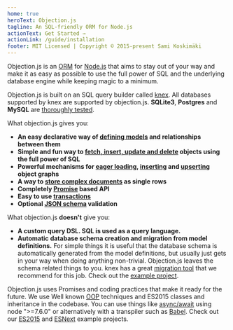 ```yaml
---
home: true
heroText: Objection.js
tagline: An SQL-friendly ORM for Node.js
actionText: Get Started →
actionLink: /guide/installation
footer: MIT Licensed | Copyright © 2015-present Sami Koskimäki
---
```


Objection.js is an [ORM](https://en.wikipedia.org/wiki/Object-relational_mapping) for [Node.js](https://nodejs.org/) that aims to stay out of your way and make it as easy as possible to use the full power of SQL and the underlying database engine while keeping magic to a minimum.

Objection.js is built on an SQL query builder called [knex](http://knexjs.org). All databases supported by knex are supported by objection.js. **SQLite3**, **Postgres** and **MySQL** are [thoroughly tested](https://travis-ci.org/Vincit/objection.js).

What objection.js gives you:

 * **An easy declarative way of [defining models](/guide/models.html) and relationships between them**
 * **Simple and fun way to [fetch, insert, update and delete](/guide/query-examples.html#basic-queries) objects using the full power of SQL**
 * **Powerful mechanisms for [eager loading](/guide/query-examples.html#eager-loading), [inserting](/guide/query-examples.html#graph-inserts) and [upserting](/guide/query-examples.html#graph-upserts) object graphs**
 * **A way to [store complex documents](/guide/documents.html) as single rows**
 * **Completely [Promise](https://github.com/petkaantonov/bluebird) based API**
 * **Easy to use [transactions](/guide/transactions.html)**
 * **Optional [JSON schema](/guide/validation.html) validation**

What objection.js **doesn't** give you:

 * **A custom query DSL. SQL is used as a query language.**
 * **Automatic database schema creation and migration from model definitions.**
    For simple things it is useful that the database schema is automatically generated from the model definitions,
    but usually just gets in your way when doing anything non-trivial. Objection.js leaves the schema related things
    to you. knex has a great [migration tool](http://knexjs.org/#Migrations) that we recommend for this job. Check
    out the [example project](https://github.com/Vincit/objection.js/tree/master/examples/express-es6).

Objection.js uses Promises and coding practices that make it ready for the future. We use Well known [OOP](https://en.wikipedia.org/wiki/Object-oriented_programming) techniques and ES2015 classes and inheritance in the codebase. You can use things like [async/await](http://jakearchibald.com/2014/es7-async-functions/) using node ">=7.6.0" or alternatively with a transpiler such as [Babel](https://babeljs.io/). Check out our [ES2015](https://github.com/Vincit/objection.js/tree/master/examples/express-es6) and [ESNext](https://github.com/Vincit/objection.js/tree/master/examples/express-es7) example projects.
